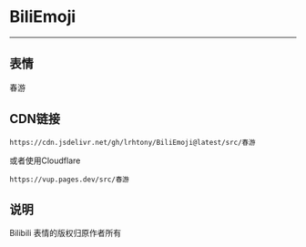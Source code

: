 # BiliEmoji
---
## 表情
春游
## CDN链接
```
https://cdn.jsdelivr.net/gh/lrhtony/BiliEmoji@latest/src/春游
```
或者使用Cloudflare
```
https://vup.pages.dev/src/春游
```
## 说明
Bilibili 表情的版权归原作者所有
